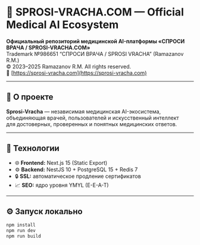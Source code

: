 # 🧠 SPROSI-VRACHA.COM — Official Medical AI Ecosystem

**Официальный репозиторий медицинской AI-платформы «СПРОСИ ВРАЧА / SPROSI-VRACHA.COM»**  
Trademark №986651 “СПРОСИ ВРАЧА / SPROSI VRACHA” (Ramazanov R.M.)  
© 2023–2025 Ramazanov R.M. All rights reserved.  
🔗 [https://sprosi-vracha.com](https://sprosi-vracha.com)

---

## 🚀 О проекте
**Sprosi-Vracha** — независимая медицинская AI-экосистема, объединяющая врачей, пользователей и искусственный интеллект  
для достоверных, проверенных и понятных медицинских ответов.

---

## 🧩 Технологии
- 🌐 **Frontend:** Next.js 15 (Static Export)  
- ⚙️ **Backend:** NestJS 10 + PostgreSQL 15 + Redis 7  
- 🔒 **SSL:** автоматическое продление сертификатов  
- 📈 **SEO:** ядро уровня YMYL (E-E-A-T)

---

## ⚙️ Запуск локально
```bash
npm install
npm run dev
npm run build

